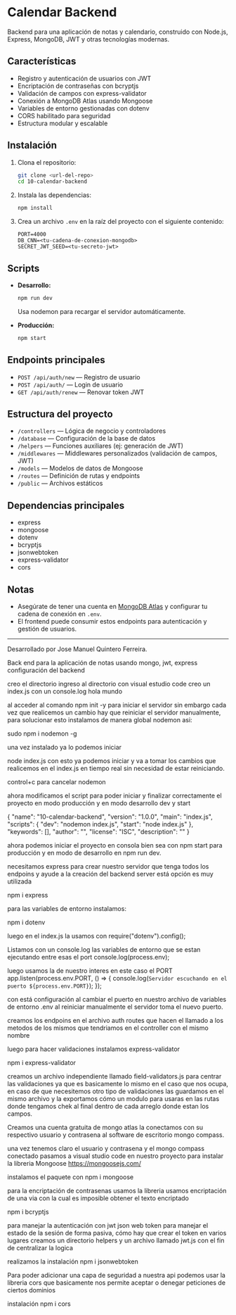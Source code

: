 # Calendar Backend

Backend para una aplicación de notas y calendario, construido con Node.js, Express, MongoDB, JWT y otras tecnologías modernas.

## Características

- Registro y autenticación de usuarios con JWT
- Encriptación de contraseñas con bcryptjs
- Validación de campos con express-validator
- Conexión a MongoDB Atlas usando Mongoose
- Variables de entorno gestionadas con dotenv
- CORS habilitado para seguridad
- Estructura modular y escalable

## Instalación

1. Clona el repositorio:

   ```sh
   git clone <url-del-repo>
   cd 10-calendar-backend
   ```

2. Instala las dependencias:

   ```sh
   npm install
   ```

3. Crea un archivo `.env` en la raíz del proyecto con el siguiente contenido:
   ```
   PORT=4000
   DB_CNN=<tu-cadena-de-conexion-mongodb>
   SECRET_JWT_SEED=<tu-secreto-jwt>
   ```

## Scripts

- **Desarrollo:**

  ```sh
  npm run dev
  ```

  Usa nodemon para recargar el servidor automáticamente.

- **Producción:**
  ```sh
  npm start
  ```

## Endpoints principales

- `POST /api/auth/new` — Registro de usuario
- `POST /api/auth/` — Login de usuario
- `GET /api/auth/renew` — Renovar token JWT

## Estructura del proyecto

- `/controllers` — Lógica de negocio y controladores
- `/database` — Configuración de la base de datos
- `/helpers` — Funciones auxiliares (ej: generación de JWT)
- `/middlewares` — Middlewares personalizados (validación de campos, JWT)
- `/models` — Modelos de datos de Mongoose
- `/routes` — Definición de rutas y endpoints
- `/public` — Archivos estáticos

## Dependencias principales

- express
- mongoose
- dotenv
- bcryptjs
- jsonwebtoken
- express-validator
- cors

## Notas

- Asegúrate de tener una cuenta en [MongoDB Atlas](https://www.mongodb.com/cloud/atlas) y configurar tu cadena de conexión en `.env`.
- El frontend puede consumir estos endpoints para autenticación y gestión de usuarios.

---

Desarrollado por Jose Manuel Quintero Ferreira.

Back end para la aplicación de notas usando mongo, jwt, express
configuración del backend

creo el directorio
ingreso al directorio con visual estudio code
creo un index.js con un console.log hola mundo

al acceder al comando npm init -y para iniciar el servidor sin embargo cada vez que realicemos un cambio hay que reiniciar el servidor manualmente, para solucionar esto instalamos de manera global nodemon asi:

sudo npm i nodemon -g

una vez instalado ya lo podemos iniciar

node index.js con esto ya podemos iniciar y va a tomar los cambios que realicemos en el index.js en tiempo real sin necesidad de estar reiniciando.

control+c para cancelar nodemon

ahora modificamos el script para poder iniciar y finalizar correctamente el proyecto en modo producción y en modo desarrollo dev y start

{
"name": "10-calendar-backend",
"version": "1.0.0",
"main": "index.js",
"scripts": {
"dev": "nodemon index.js",
"start": "node index.js"
},
"keywords": [],
"author": "",
"license": "ISC",
"description": ""
}

ahora podemos iniciar el proyecto en consola bien sea con npm start para producción y en modo de desarrollo en npm run dev.

necesitamos express para crear nuestro servidor que tenga todos los endpoins y ayude a la creación del backend server está opción es muy utilizada

npm i express

para las variables de entorno instalamos:

npm i dotenv

luego en el index.js la usamos con
require("dotenv").config();

Listamos con un console.log las variables de entorno que se estan ejecutando entre esas el port
console.log(process.env);

luego usamos la de nuestro interes en este caso el PORT
app.listen(process.env.PORT, () => {
console.log(`Servidor escuchando en el puerto ${process.env.PORT}`);
});

con está configuración al cambiar el puerto en nuestro archivo de variables de entorno .env al reiniciar manualmente el servidor toma el nuevo puerto.

creamos los endpoins en el archivo auth routes que hacen el llamado a los
metodos de los mismos que tendriamos en el controller con el mismo nombre

luego para hacer validaciones instalamos express-validator

npm i express-validator

creamos un archivo independiente llamado field-validators.js para centrar las validaciones ya que es basicamente lo mismo en el caso que nos ocupa, en caso de que necesitemos otro tipo de validaciones las guardamos en el mismo archivo y la exportamos cómo un modulo para usaras en las rutas donde tengamos chek al final dentro de cada arreglo donde estan los campos.

Creamos una cuenta gratuita de mongo atlas la conectamos con su respectivo usuario y contrasena
al software de escritorio mongo compass.

una vez tenemos claro el usuario y contrasena y el mongo compass conectado pasamos a visual studio code en nuestro proyecto para instalar la libreria Mongoose https://mongoosejs.com/

instalamos el paquete con npm i mongoose

para la encriptación de contrasenas usamos la libreria
usamos encriptación de una via con la cual es imposible obtener el texto encriptado

npm i bcryptjs

para manejar la autenticación con jwt json web token para manejar el estado de la sesión de forma pasiva, cómo hay que crear el token en varios lugares creamos un directorio helpers y un archivo llamado jwt.js con el fin de centralizar la logica

realizamos la instalación
npm i jsonwebtoken

Para poder adicionar una capa de seguridad a nuestra api podemos usar la libreria cors que basicamente nos permite aceptar o denegar peticiones de ciertos dominios

instalación npm i cors
